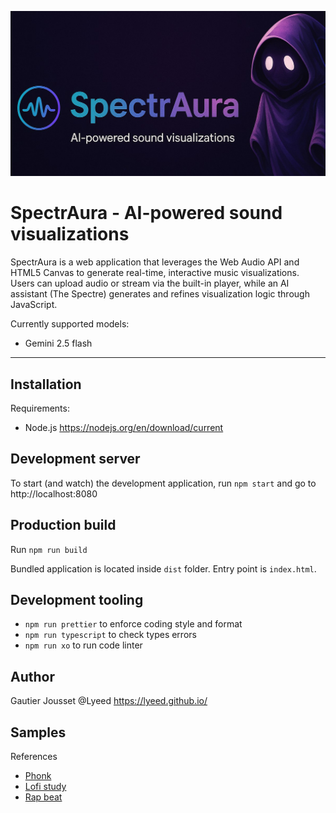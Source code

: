 ![SpectrAura logo](./public/thumbnail.jpg)

# SpectrAura - AI-powered sound visualizations

SpectrAura is a web application that leverages the Web Audio API and HTML5 Canvas to generate real-time, interactive music visualizations. Users can upload audio or stream via the built-in player, while an AI assistant (The Spectre) generates and refines visualization logic through JavaScript.

Currently supported models:

- Gemini 2.5 flash

---

## Installation

Requirements:

- Node.js
  https://nodejs.org/en/download/current

## Development server

To start (and watch) the development application, run `npm start` and go to http://localhost:8080

## Production build

Run `npm run build`

Bundled application is located inside `dist` folder. Entry point is `index.html`.

## Development tooling

- `npm run prettier` to enforce coding style and format
- `npm run typescript` to check types errors
- `npm run xo` to run code linter

## Author

Gautier Jousset
@Lyeed
https://lyeed.github.io/

## Samples

References
- [Phonk](https://pixabay.com/music/upbeat-phonk-music-388293/)
- [Lofi study](https://pixabay.com/music/beats-lofi-study-calm-peaceful-chill-hop-112191/)
- [Rap beat](https://pixabay.com/music/trap-royalty-free-element-hard-rap-beat-231463/)
